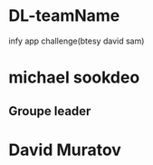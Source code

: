 # DL-teamName
infy app challenge(btesy david sam)
# michael sookdeo
## Groupe leader

# David Muratov

